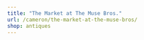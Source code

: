 ```yaml
---
title: "The Market at The Muse Bros."
url: /cameron/the-market-at-the-muse-bros/
shop: antiques
---
```

